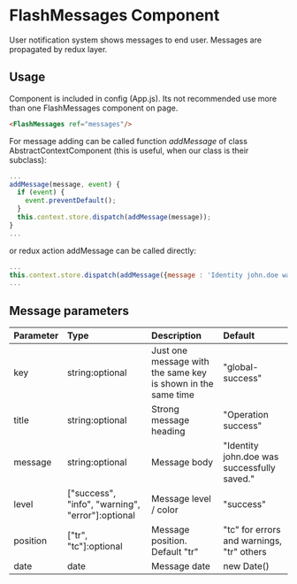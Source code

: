 # FlashMessages Component

User notification system shows messages to end user.
Messages are propagated by redux layer.

## Usage

Component is included in config (App.js). Its not recommended use more than one FlashMessages component on page.

```html
<FlashMessages ref="messages"/>
```

For message adding can be called function *addMessage* of class AbstractContextComponent (this is useful, when our class is their subclass):

```javascript
...
addMessage(message, event) {
  if (event) {
    event.preventDefault();
  }
  this.context.store.dispatch(addMessage(message));
}
...
```
or redux action addMessage can be called directly:

```javascript
...
this.context.store.dispatch(addMessage({message : 'Identity john.doe was successfully saved.'}));
...
```

## Message parameters

| Parameter | Type | Description | Default  |
| --- | :--- | :--- | :--- |
| key  | string:optional   | Just one message with the same key is shown in the same time | "global-success" |
| title  | string:optional   | Strong message heading | "Operation success" |
| message  | string:optional   | Message body | "Identity john.doe was successfully saved." |
| level  | ["success", "info", "warning", "error"]:optional   | Message level / color | "success" |
| position  | ["tr", "tc"]:optional   | Message position. Default "tr" | "tc" for errors and warnings, "tr" others |
| date  | date  | Message date | new Date() |
